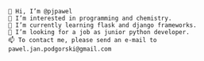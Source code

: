     👋 Hi, I’m @pjpawel
    👀 I’m interested in programming and chemistry.
    🌱 I’m currently learning flask and django frameworks.
    💞️ I’m looking for a job as junior python developer.
    📫 To contact me, please send an e-mail to pawel.jan.podgorski@gmail.com

